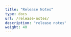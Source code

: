 ```yaml
---
title: "Release Notes"
type: docs
url: /release-notes/
description: "release notes"
weight: 40
---
```



